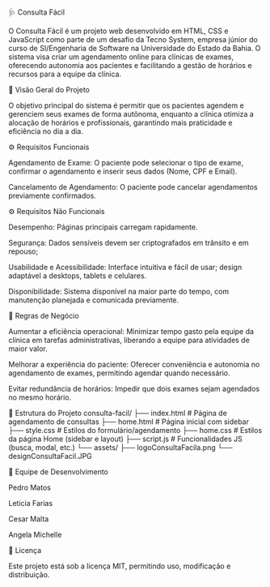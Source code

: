 🩺 Consulta Fácil

O Consulta Fácil é um projeto web desenvolvido em HTML, CSS e JavaScript como parte de um desafio da Tecno System, empresa júnior do curso de SI/Engenharia de Software na Universidade do Estado da Bahia. O sistema visa criar um agendamento online para clínicas de exames, oferecendo autonomia aos pacientes e facilitando a gestão de horários e recursos para a equipe da clínica.

🎯 Visão Geral do Projeto

O objetivo principal do sistema é permitir que os pacientes agendem e gerenciem seus exames de forma autônoma, enquanto a clínica otimiza a alocação de horários e profissionais, garantindo mais praticidade e eficiência no dia a dia.

⚙️ Requisitos Funcionais

Agendamento de Exame:
O paciente pode selecionar o tipo de exame, confirmar o agendamento e inserir seus dados (Nome, CPF e Email).

Cancelamento de Agendamento:
O paciente pode cancelar agendamentos previamente confirmados.

⚙️ Requisitos Não Funcionais

Desempenho:
Páginas principais carregam rapidamente.

Segurança:
Dados sensíveis devem ser criptografados em trânsito e em repouso; 

Usabilidade e Acessibilidade:
Interface intuitiva e fácil de usar; design adaptável a desktops, tablets e celulares.

Disponibilidade:
Sistema disponível na maior parte do tempo, com manutenção planejada e comunicada previamente.

📌 Regras de Negócio

Aumentar a eficiência operacional:
Minimizar tempo gasto pela equipe da clínica em tarefas administrativas, liberando a equipe para atividades de maior valor.

Melhorar a experiência do paciente:
Oferecer conveniência e autonomia no agendamento de exames, permitindo agendar quando necessário.

Evitar redundância de horários:
Impedir que dois exames sejam agendados no mesmo horário.

📂 Estrutura do Projeto
consulta-facil/
├── index.html            # Página de agendamento de consultas
├── home.html             # Página inicial com sidebar
├── style.css             # Estilos do formulário/agendamento
├── home.css              # Estilos da página Home (sidebar e layout)
├── script.js             # Funcionalidades JS (busca, modal, etc.)
└── assets/
    ├── logoConsultaFacila.png
    └── designConsultaFacil.JPG

👥 Equipe de Desenvolvimento

Pedro Matos

Leticia Farias

Cesar Malta

Angela Michelle

📜 Licença

Este projeto está sob a licença MIT, permitindo uso, modificação e distribuição.
